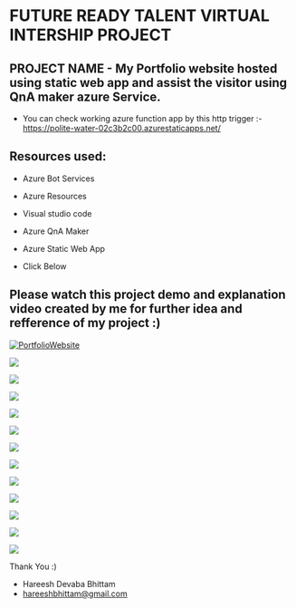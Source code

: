 # FUTURE READY TALENT VIRTUAL INTERSHIP PROJECT

## PROJECT NAME - My Portfolio website hosted using static web app and assist the visitor using QnA maker azure Service.

 - You can check working azure function app by this http trigger :- https://polite-water-02c3b2c00.azurestaticapps.net/

## Resources used:
   - Azure Bot Services
   - Azure Resources
   - Visual studio code
   - Azure QnA Maker
   - Azure Static Web App

- Click Below
## Please watch this project demo and explanation video created by me for further idea and refference of my project :)
[![PortfolioWebsite](https://img.youtube.com/vi/ZdXbUXeEeZ8/0.jpg)](https://www.youtube.com/watch?v=ZdXbUXeEeZ8&t=9s)


![](images/1.jpg)

![](images/H1.png)


![](images/H2.png)


![](images/H3.png)

![](images/H4.png)


![](images/H5.png)


![](images/H6.png)


![](images/H7.png)


![](images/H8.png)


![](images/H9.png)


![](images/H10.png)


![](images/H11.png)


Thank You :)

- Hareesh Devaba Bhittam
- hareeshbhittam@gmail.com
